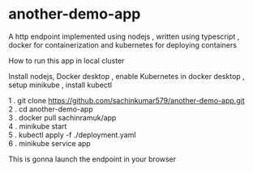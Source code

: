 # another-demo-app
A http endpoint implemented using nodejs , written using typescript ,  docker for containerization and kubernetes for deploying containers

How to run this app in local cluster

Install nodejs, Docker desktop , enable Kubernetes in docker desktop , setup minikube , install kubectl 

1 . git clone https://github.com/sachinkumar579/another-demo-app.git <br />
2 . cd another-demo-app  <br />
3 . docker pull sachinramuk/app <br />
4 . minikube start <br />
5 . kubectl apply -f ./deployment.yaml <br />
6 . minikube service app <br /> 

This is gonna launch the endpoint in your browser 

